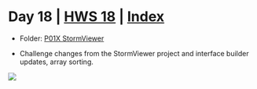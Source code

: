 # Day 18 | [HWS 18](https://www.hackingwithswift.com/100/18) | [Index](https://github.com/JulesMoorhouse/100DaysOfSwift/blob/master/README.md)

- Folder: [P01X StormViewer](https://github.com/JulesMoorhouse/100DaysOfSwift/tree/master/P01X%20StormViewer/StormViewer)
  
- Challenge changes from the StormViewer project and interface builder updates, array sorting.

<img src="../Images/day18-p01x.gif">